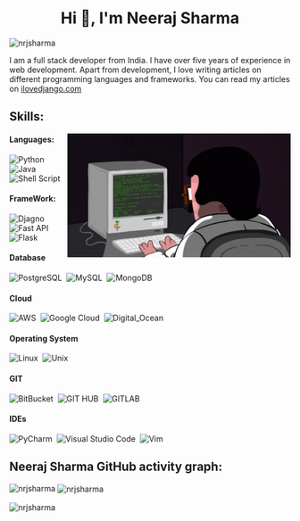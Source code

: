<h1 align="center">Hi 👋, I'm Neeraj Sharma</h1>
<!-- <p align="center" width="100%">
    <picture>
      <source media="(prefers-color-scheme: dark)" srcset="coding-header.gif">
      <source media="(prefers-color-scheme: light)" srcset="coding-header.gif">
      <img alt="Nrjsharma" width="100%" title="Nrjsharma" src="coding-header.gif">
    </picture>
</p> -->
<div>
<p align="left"> <img src="https://komarev.com/ghpvc/?username=nrjsharma&label=Profile%20views&color=0e75b6&style=flat" alt="nrjsharma" /> </p>

I am a full stack developer from India. I have over five years of experience in web development. Apart from development, I love writing articles on different programming languages and frameworks. You can read my articles on [ilovedjango.com](https://ilovedjango.com)
</div>
<div>

## Skills:
  
<img align="right" alt="Coding" width="400" src="coding.gif" />

#### Languages:

![Python](https://img.shields.io/badge/Python-3776AB?style=for-the-badge&logo=python&logoColor=white)&nbsp;
![Java](https://img.shields.io/badge/Java-ED8B00?style=for-the-badge&logo=java&logoColor=white)&nbsp;
![Shell Script](https://img.shields.io/badge/Shell_Script-121011?style=for-the-badge&logo=gnu-bash&logoColor=white)&nbsp;

#### FrameWork:

![Djagno](https://img.shields.io/badge/Django-134B33?style=for-the-badge&logo=django&logoColor=white)&nbsp;
![Fast API](https://img.shields.io/badge/FastAPI-005571?style=for-the-badge&logo=fastapi)&nbsp;
![Flask](https://img.shields.io/badge/Flask-FAFAFA?style=for-the-badge&logo=flask&logoColor=black)&nbsp;

#### Database

![PostgreSQL](https://img.shields.io/badge/PostgreSQL-316192?style=for-the-badge&logo=postgresql&logoColor=white)&nbsp;
![MySQL](https://img.shields.io/badge/MySQL-00000F?style=for-the-badge&logo=mysql&logoColor=white)&nbsp;
![MongoDB](https://img.shields.io/badge/MongoDB-FFFFFF?style=for-the-badge&logo=mongodb&logoColor=black)&nbsp;

#### Cloud

![AWS](https://img.shields.io/badge/Amazon_AWS-232F3F?style=for-the-badge&logo=amazon-aws&logoColor=white)&nbsp;
![Google Cloud](https://img.shields.io/badge/Google_Cloud-4285F4?style=for-the-badge&logo=google-cloud&logoColor=white)&nbsp;
![Digital_Ocean](https://img.shields.io/badge/Digital_Ocean-0E69FF?style=for-the-badge&logo=digitalocean&logoColor=white)&nbsp;

#### Operating System

![Linux](https://img.shields.io/badge/Linux-FCC624?style=for-the-badge&logo=linux&logoColor=black)&nbsp;
![Unix](https://img.shields.io/badge/Unix-134B33?style=for-the-badge&logo=unix&logoColor=black)&nbsp;

#### GIT

![BitBucket](https://img.shields.io/badge/bitbucket-2684FF?style=for-the-badge&logo=bitbucket&logoColor=white)&nbsp;
![GIT HUB](https://img.shields.io/badge/Git_Hub-161C22?style=for-the-badge&logo=github&logoColor=white)&nbsp;
![GITLAB](https://img.shields.io/badge/gitlab-E24329?style=for-the-badge&logo=gitlab&logoColor=white)&nbsp;

#### IDEs

![PyCharm](https://img.shields.io/badge/pycharm-143?style=for-the-badge&logo=pycharm&logoColor=black&color=black&labelColor=green)&nbsp;
![Visual Studio Code](https://img.shields.io/badge/Visual%20Studio%20Code-0078d7.svg?style=for-the-badge&logo=visual-studio-code&logoColor=white)&nbsp;
![Vim](https://img.shields.io/badge/VIM-%2311AB00.svg?style=for-the-badge&logo=vim&logoColor=white)&nbsp;

## Neeraj Sharma GitHub activity graph:
<!-- [(https://activity-graph.herokuapp.com/graph?username=nrjsharma&&theme=xcode)](https://github.com/nrjsharma) -->

<p><img align="left" src="https://github-readme-stats.vercel.app/api/top-langs?username=nrjsharma&show_icons=true&locale=en&layout=compact&theme=tokyonight" alt="nrjsharma" /></p>
</div>

<p>&nbsp;<img align="center" src="https://github-readme-stats.vercel.app/api?username=nrjsharma&show_icons=true&locale=en&theme=tokyonight" alt="nrjsharma" /></p>

<p><img align="center" src="https://github-readme-streak-stats.herokuapp.com/?user=nrjsharma&&theme=tokyonight" alt="nrjsharma" /></p>
